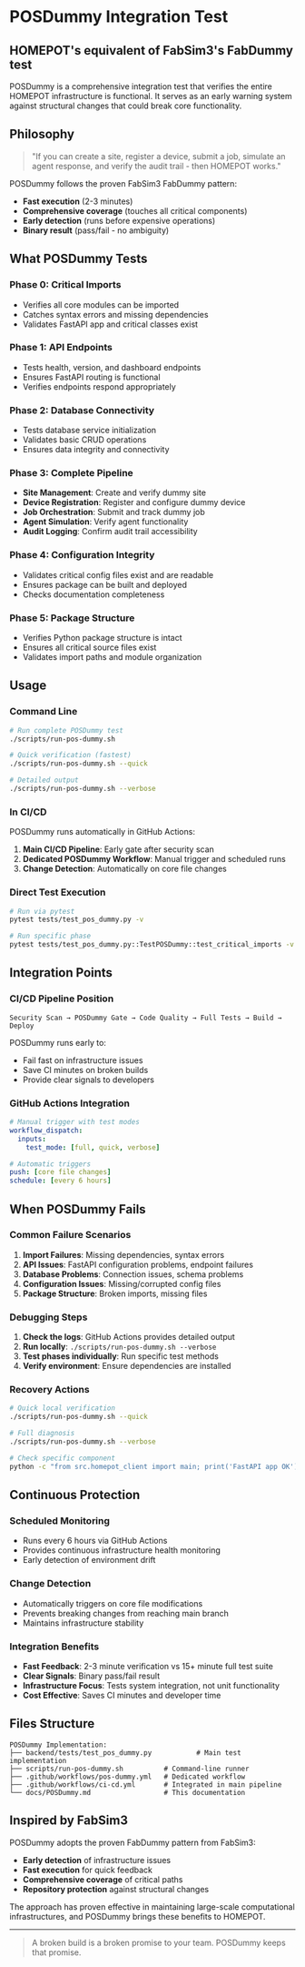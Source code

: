 # POSDummy Integration Test

## HOMEPOT's equivalent of FabSim3's FabDummy test

POSDummy is a comprehensive integration test that verifies the entire HOMEPOT infrastructure is functional. It serves as an early warning system against structural changes that could break core functionality.

## Philosophy

> "If you can create a site, register a device, submit a job, simulate an agent response, and verify the audit trail - then HOMEPOT works."

POSDummy follows the proven FabSim3 FabDummy pattern:

- **Fast execution** (2-3 minutes)
- **Comprehensive coverage** (touches all critical components)
- **Early detection** (runs before expensive operations)
- **Binary result** (pass/fail - no ambiguity)

## What POSDummy Tests

### Phase 0: Critical Imports

- Verifies all core modules can be imported
- Catches syntax errors and missing dependencies
- Validates FastAPI app and critical classes exist

### Phase 1: API Endpoints

- Tests health, version, and dashboard endpoints
- Ensures FastAPI routing is functional
- Verifies endpoints respond appropriately

### Phase 2: Database Connectivity

- Tests database service initialization
- Validates basic CRUD operations
- Ensures data integrity and connectivity

### Phase 3: Complete Pipeline

- **Site Management**: Create and verify dummy site
- **Device Registration**: Register and configure dummy device  
- **Job Orchestration**: Submit and track dummy job
- **Agent Simulation**: Verify agent functionality
- **Audit Logging**: Confirm audit trail accessibility

### Phase 4: Configuration Integrity

- Validates critical config files exist and are readable
- Ensures package can be built and deployed
- Checks documentation completeness

### Phase 5: Package Structure

- Verifies Python package structure is intact
- Ensures all critical source files exist
- Validates import paths and module organization

## Usage

### Command Line

```bash
# Run complete POSDummy test
./scripts/run-pos-dummy.sh

# Quick verification (fastest)
./scripts/run-pos-dummy.sh --quick

# Detailed output
./scripts/run-pos-dummy.sh --verbose
```

### In CI/CD

POSDummy runs automatically in GitHub Actions:

1. **Main CI/CD Pipeline**: Early gate after security scan
2. **Dedicated POSDummy Workflow**: Manual trigger and scheduled runs
3. **Change Detection**: Automatically on core file changes

### Direct Test Execution

```bash
# Run via pytest
pytest tests/test_pos_dummy.py -v

# Run specific phase
pytest tests/test_pos_dummy.py::TestPOSDummy::test_critical_imports -v
```

## Integration Points

### CI/CD Pipeline Position

```text
Security Scan → POSDummy Gate → Code Quality → Full Tests → Build → Deploy
```

POSDummy runs early to:

- Fail fast on infrastructure issues
- Save CI minutes on broken builds
- Provide clear signals to developers

### GitHub Actions Integration

```yaml
# Manual trigger with test modes
workflow_dispatch:
  inputs:
    test_mode: [full, quick, verbose]

# Automatic triggers
push: [core file changes]
schedule: [every 6 hours]
```

## When POSDummy Fails

### Common Failure Scenarios

1. **Import Failures**: Missing dependencies, syntax errors
2. **API Issues**: FastAPI configuration problems, endpoint failures
3. **Database Problems**: Connection issues, schema problems
4. **Configuration Issues**: Missing/corrupted config files
5. **Package Structure**: Broken imports, missing files

### Debugging Steps

1. **Check the logs**: GitHub Actions provides detailed output
2. **Run locally**: `./scripts/run-pos-dummy.sh --verbose`
3. **Test phases individually**: Run specific test methods
4. **Verify environment**: Ensure dependencies are installed

### Recovery Actions

```bash
# Quick local verification
./scripts/run-pos-dummy.sh --quick

# Full diagnosis
./scripts/run-pos-dummy.sh --verbose

# Check specific component
python -c "from src.homepot_client import main; print('FastAPI app OK')"
```

## Continuous Protection

### Scheduled Monitoring

- Runs every 6 hours via GitHub Actions
- Provides continuous infrastructure health monitoring
- Early detection of environment drift

### Change Detection

- Automatically triggers on core file modifications
- Prevents breaking changes from reaching main branch
- Maintains infrastructure stability

### Integration Benefits

- **Fast Feedback**: 2-3 minute verification vs 15+ minute full test suite
- **Clear Signals**: Binary pass/fail result
- **Infrastructure Focus**: Tests system integration, not unit functionality
- **Cost Effective**: Saves CI minutes and developer time

## Files Structure

```text
POSDummy Implementation:
├── backend/tests/test_pos_dummy.py           # Main test implementation
├── scripts/run-pos-dummy.sh          # Command-line runner
├── .github/workflows/pos-dummy.yml   # Dedicated workflow
├── .github/workflows/ci-cd.yml       # Integrated in main pipeline
└── docs/POSDummy.md                  # This documentation
```

## Inspired by FabSim3

POSDummy adopts the proven FabDummy pattern from FabSim3:

- **Early detection** of infrastructure issues
- **Fast execution** for quick feedback
- **Comprehensive coverage** of critical paths
- **Repository protection** against structural changes

The approach has proven effective in maintaining large-scale computational infrastructures, and POSDummy brings these benefits to HOMEPOT.

---

> A broken build is a broken promise to your team. POSDummy keeps that promise.
